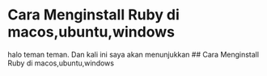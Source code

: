 # Cara Menginstall Ruby di macos,ubuntu,windows
halo teman teman. Dan kali ini saya akan menunjukkan ## Cara Menginstall Ruby di macos,ubuntu,windows
